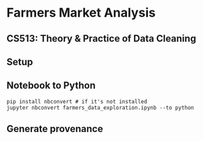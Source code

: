 # Farmers Market Analysis
## CS513: Theory & Practice of Data Cleaning


## Setup


## Notebook to Python
    
    pip install nbconvert # if it's not installed
    jupyter nbconvert farmers_data_exploration.ipynb --to python


## Generate provenance